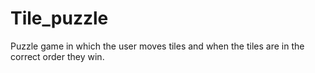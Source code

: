 # Tile_puzzle

Puzzle game in which the user moves tiles and when the tiles are in the correct order they win.
